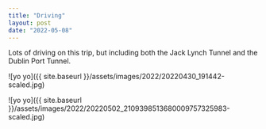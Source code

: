 ```yaml
---
title: "Driving"
layout: post
date: "2022-05-08"
---
```


Lots of driving on this trip, but including both the Jack Lynch Tunnel and the Dublin Port Tunnel.

![yo yo]({{ site.baseurl }}/assets/images/2022/20220430_191442-scaled.jpg)

![yo yo]({{ site.baseurl }}/assets/images/2022/20220502_2109398513680009757325983-scaled.jpg)
